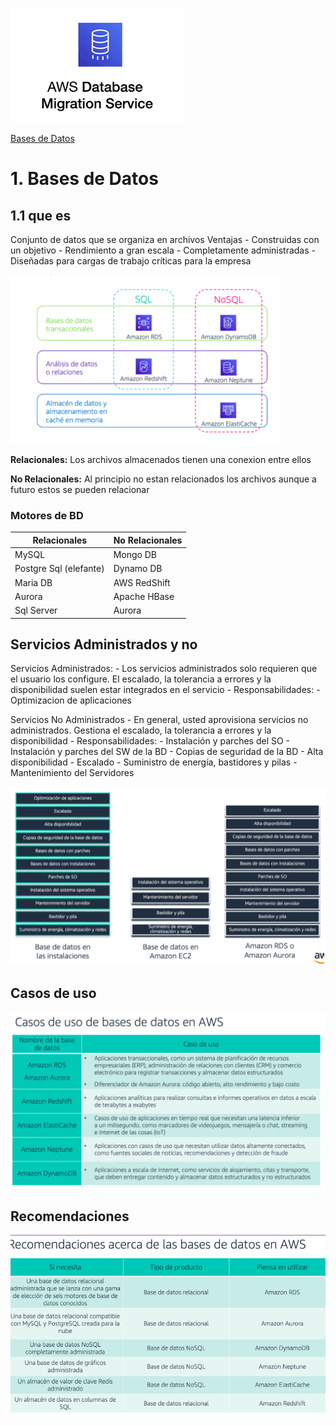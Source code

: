 ![Amazon Aurora](../00_assets/Bases%20de%20Datos/dms-logo.png)

[Bases de Datos](../../3-Bases_de_Datos/)

# 1. Bases de Datos

## 1.1 que es

Conjunto de datos que se organiza en archivos
Ventajas
    - Construidas con un objetivo
    - Rendimiento a gran escala
    - Completamente administradas
    - Diseñadas para cargas de trabajo críticas para la empresa

![Orden](../00_assets/Bases%20de%20Datos/ordenamiento.png)

**Relacionales:** Los archivos almacenados tienen una conexion entre ellos

**No Relacionales:** Al principio no estan relacionados los archivos aunque a futuro estos se pueden relacionar


### Motores de BD
| Relacionales           | No Relacionales |
|------------------------|-----------------|
| MySQL                  | Mongo DB        |
| Postgre Sql (elefante) | Dynamo DB       |
| Maria DB               | AWS RedShift    |
| Aurora                 | Apache HBase    |
| Sql Server             | Aurora          | 

## Servicios Administrados y no

Servicios Administrados:
    - Los servicios administrados solo requieren que el usuario los configure. El escalado, la tolerancia a errores y la disponibilidad suelen estar integrados en el servicio
    - Responsabilidades:
        - Optimizacion de aplicaciones 

Servicios No Administrados
    - En general, usted aprovisiona servicios no administrados. Gestiona el escalado, la tolerancia a errores y la disponibilidad
    - Responsabilidades: 
        - Instalación y parches del SO
        - Instalación y parches del SW de la BD
        - Copias de seguridad de la BD
        - Alta disponibilidad
        - Escalado
        - Suministro de energía, bastidores y pilas
        - Mantenimiento del Servidores

![Bases en](../00_assets/Bases%20de%20Datos/bd_en.png)

## Casos de uso

![Casos de uso](../00_assets/Bases%20de%20Datos/casos%20de%20uso.png)

## Recomendaciones 

![Recomendaciones](../00_assets/Bases%20de%20Datos/Recomendaciones.png)

